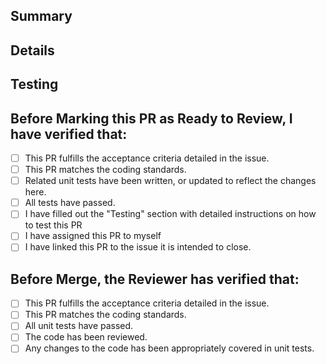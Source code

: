 ## Summary

<!-- Add a 2-3 sentence description of that this PR does -->

## Details

<!-- Add extra details, caveats, and discussion points here -->

## Testing

<!-- Add steps to test this PR here. Remove the "Testing" Heading if there are no testing steps to make. -->

## Before Marking this PR as Ready to Review, I have verified that:

- [ ] This PR fulfills the acceptance criteria detailed in the issue.
- [ ] This PR matches the coding standards.
- [ ] Related unit tests have been written, or updated to reflect the changes here.
- [ ] All tests have passed.
- [ ] I have filled out the "Testing" section with detailed instructions on how to test this PR
- [ ] I have assigned this PR to myself
- [ ] I have linked this PR to the issue it is intended to close.

## Before Merge, the Reviewer has verified that:

- [ ] This PR fulfills the acceptance criteria detailed in the issue.
- [ ] This PR matches the coding standards.
- [ ] All unit tests have passed.
- [ ] The code has been reviewed.
- [ ] Any changes to the code has been appropriately covered in unit tests.